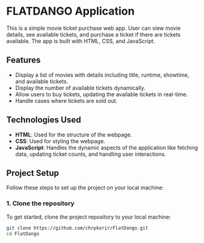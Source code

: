 # FLATDANGO Application

This is a simple movie ticket purchase web app. User can view movie details, see available tickets, and purchase a ticket if there are tickets available. The app is built with HTML, CSS, and JavaScript.

## Features
- Display a list of movies with details including title, runtime, showtime, and available tickets.
- Display the number of available tickets dynamically.
- Allow users to buy tickets, updating the available tickets in real-time.
- Handle cases where tickets are sold out.

## Technologies Used
- **HTML**: Used for the structure of the webpage.
- **CSS**: Used for styling the webpage.
- **JavaScript**: Handles the dynamic aspects of the application like fetching data, updating ticket counts, and handling user interactions.
  
## Project Setup

Follow these steps to set up the project on your local machine:

### 1. Clone the repository

To get started, clone the project repository to your local machine:

```bash
git clone https://github.com/chrpkorir/FlatDango.git
cd FlatDango